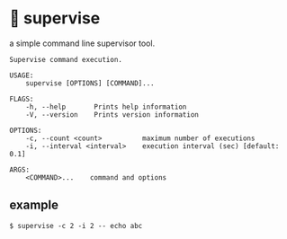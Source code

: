 # :eyes: supervise

a simple command line supervisor tool.

```
Supervise command execution.

USAGE:
    supervise [OPTIONS] [COMMAND]...

FLAGS:
    -h, --help       Prints help information
    -V, --version    Prints version information

OPTIONS:
    -c, --count <count>          maximum number of executions
    -i, --interval <interval>    execution interval (sec) [default: 0.1]

ARGS:
    <COMMAND>...    command and options
```

## example

```shell
$ supervise -c 2 -i 2 -- echo abc
```
